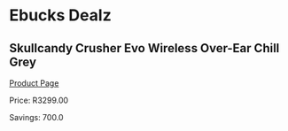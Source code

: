 
# Ebucks Dealz
## Skullcandy Crusher Evo Wireless Over-Ear Chill Grey
[Product Page](https://www.ebucks.com/web/shop/productSelected.do?prodId=340696244&catId=375509364)

Price: R3299.00

Savings: 700.0


	